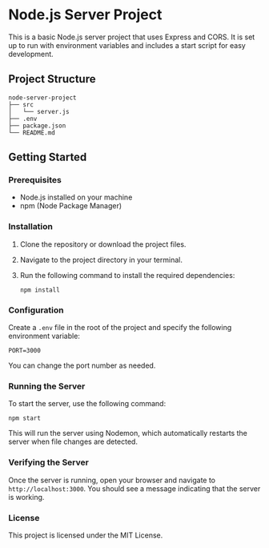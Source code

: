 # Node.js Server Project

This is a basic Node.js server project that uses Express and CORS. It is set up to run with environment variables and includes a start script for easy development.

## Project Structure

```
node-server-project
├── src
│   └── server.js
├── .env
├── package.json
└── README.md
```

## Getting Started

### Prerequisites

- Node.js installed on your machine
- npm (Node Package Manager)

### Installation

1. Clone the repository or download the project files.
2. Navigate to the project directory in your terminal.
3. Run the following command to install the required dependencies:

   ```
   npm install
   ```

### Configuration

Create a `.env` file in the root of the project and specify the following environment variable:

```
PORT=3000
```

You can change the port number as needed.

### Running the Server

To start the server, use the following command:

```
npm start
```

This will run the server using Nodemon, which automatically restarts the server when file changes are detected.

### Verifying the Server

Once the server is running, open your browser and navigate to `http://localhost:3000`. You should see a message indicating that the server is working.

### License

This project is licensed under the MIT License.